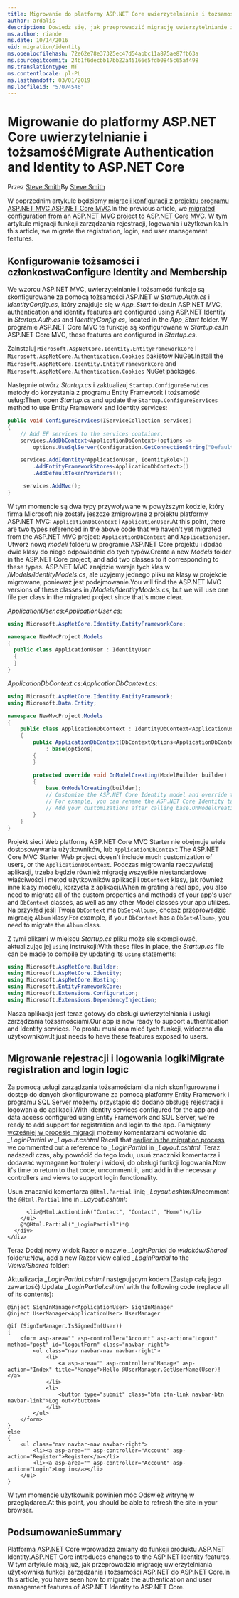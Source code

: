 ```yaml
---
title: Migrowanie do platformy ASP.NET Core uwierzytelnianie i tożsamość
author: ardalis
description: Dowiedz się, jak przeprowadzić migrację uwierzytelnianie i tożsamość z projektu programu ASP.NET MVC do projektu programu ASP.NET Core MVC.
ms.author: riande
ms.date: 10/14/2016
uid: migration/identity
ms.openlocfilehash: 72e62e78e37325ec47d54abbc11a875ae87fb63a
ms.sourcegitcommit: 24b1f6decbb17bb22a45166e5fdb0845c65af498
ms.translationtype: MT
ms.contentlocale: pl-PL
ms.lasthandoff: 03/01/2019
ms.locfileid: "57074546"
---
```

# <a name="migrate-authentication-and-identity-to-aspnet-core"></a><span data-ttu-id="97a4c-103">Migrowanie do platformy ASP.NET Core uwierzytelnianie i tożsamość</span><span class="sxs-lookup"><span data-stu-id="97a4c-103">Migrate Authentication and Identity to ASP.NET Core</span></span>

<span data-ttu-id="97a4c-104">Przez [Steve Smith](https://ardalis.com/)</span><span class="sxs-lookup"><span data-stu-id="97a4c-104">By [Steve Smith](https://ardalis.com/)</span></span>

<span data-ttu-id="97a4c-105">W poprzednim artykule będziemy [migracji konfiguracji z projektu programu ASP.NET MVC ASP.NET Core MVC](xref:migration/configuration).</span><span class="sxs-lookup"><span data-stu-id="97a4c-105">In the previous article, we [migrated configuration from an ASP.NET MVC project to ASP.NET Core MVC](xref:migration/configuration).</span></span> <span data-ttu-id="97a4c-106">W tym artykule migracji funkcji zarządzania rejestracji, logowania i użytkownika.</span><span class="sxs-lookup"><span data-stu-id="97a4c-106">In this article, we migrate the registration, login, and user management features.</span></span>

## <a name="configure-identity-and-membership"></a><span data-ttu-id="97a4c-107">Konfigurowanie tożsamości i członkostwa</span><span class="sxs-lookup"><span data-stu-id="97a4c-107">Configure Identity and Membership</span></span>

<span data-ttu-id="97a4c-108">We wzorcu ASP.NET MVC, uwierzytelnianie i tożsamość funkcje są skonfigurowane za pomocą tożsamości ASP.NET w *Startup.Auth.cs* i *IdentityConfig.cs*, który znajduje się w *App_Start* folder.</span><span class="sxs-lookup"><span data-stu-id="97a4c-108">In ASP.NET MVC, authentication and identity features are configured using ASP.NET Identity in *Startup.Auth.cs* and *IdentityConfig.cs*, located in the *App_Start* folder.</span></span> <span data-ttu-id="97a4c-109">W programie ASP.NET Core MVC te funkcje są konfigurowane w *Startup.cs*.</span><span class="sxs-lookup"><span data-stu-id="97a4c-109">In ASP.NET Core MVC, these features are configured in *Startup.cs*.</span></span>

<span data-ttu-id="97a4c-110">Zainstaluj `Microsoft.AspNetCore.Identity.EntityFrameworkCore` i `Microsoft.AspNetCore.Authentication.Cookies` pakietów NuGet.</span><span class="sxs-lookup"><span data-stu-id="97a4c-110">Install the `Microsoft.AspNetCore.Identity.EntityFrameworkCore` and `Microsoft.AspNetCore.Authentication.Cookies` NuGet packages.</span></span>

<span data-ttu-id="97a4c-111">Następnie otwórz *Startup.cs* i zaktualizuj `Startup.ConfigureServices` metody do korzystania z programu Entity Framework i tożsamość usług:</span><span class="sxs-lookup"><span data-stu-id="97a4c-111">Then, open *Startup.cs* and update the `Startup.ConfigureServices` method to use Entity Framework and Identity services:</span></span>

```csharp
public void ConfigureServices(IServiceCollection services)
{
    // Add EF services to the services container.
    services.AddDbContext<ApplicationDbContext>(options =>
        options.UseSqlServer(Configuration.GetConnectionString("DefaultConnection")));

    services.AddIdentity<ApplicationUser, IdentityRole>()
        .AddEntityFrameworkStores<ApplicationDbContext>()
        .AddDefaultTokenProviders();

     services.AddMvc();
}
```

<span data-ttu-id="97a4c-112">W tym momencie są dwa typy przywoływane w powyższym kodzie, który firma Microsoft nie zostały jeszcze zmigrowane z projektu platformy ASP.NET MVC: `ApplicationDbContext` i `ApplicationUser`.</span><span class="sxs-lookup"><span data-stu-id="97a4c-112">At this point, there are two types referenced in the above code that we haven't yet migrated from the ASP.NET MVC project: `ApplicationDbContext` and `ApplicationUser`.</span></span> <span data-ttu-id="97a4c-113">Utwórz nową *modeli* folderu w programie ASP.NET Core projektu i dodać dwie klasy do niego odpowiednie do tych typów.</span><span class="sxs-lookup"><span data-stu-id="97a4c-113">Create a new *Models* folder in the ASP.NET Core project, and add two classes to it corresponding to these types.</span></span> <span data-ttu-id="97a4c-114">ASP.NET MVC znajdzie wersje tych klas w */Models/IdentityModels.cs*, ale użyjemy jednego pliku na klasy w projekcie migrowane, ponieważ jest podejmowanie.</span><span class="sxs-lookup"><span data-stu-id="97a4c-114">You will find the ASP.NET MVC versions of these classes in */Models/IdentityModels.cs*, but we will use one file per class in the migrated project since that's more clear.</span></span>

<span data-ttu-id="97a4c-115">*ApplicationUser.cs*:</span><span class="sxs-lookup"><span data-stu-id="97a4c-115">*ApplicationUser.cs*:</span></span>

```csharp
using Microsoft.AspNetCore.Identity.EntityFrameworkCore;

namespace NewMvcProject.Models
{
  public class ApplicationUser : IdentityUser
  {
  }
}
```

<span data-ttu-id="97a4c-116">*ApplicationDbContext.cs*:</span><span class="sxs-lookup"><span data-stu-id="97a4c-116">*ApplicationDbContext.cs*:</span></span>

```csharp
using Microsoft.AspNetCore.Identity.EntityFramework;
using Microsoft.Data.Entity;

namespace NewMvcProject.Models
{
    public class ApplicationDbContext : IdentityDbContext<ApplicationUser>
    {
        public ApplicationDbContext(DbContextOptions<ApplicationDbContext> options)
            : base(options)
        {
        }

        protected override void OnModelCreating(ModelBuilder builder)
        {
            base.OnModelCreating(builder);
            // Customize the ASP.NET Core Identity model and override the defaults if needed.
            // For example, you can rename the ASP.NET Core Identity table names and more.
            // Add your customizations after calling base.OnModelCreating(builder);
        }
    }
}
```

<span data-ttu-id="97a4c-117">Projekt sieci Web platformy ASP.NET Core MVC Starter nie obejmuje wiele dostosowywania użytkowników, lub `ApplicationDbContext`.</span><span class="sxs-lookup"><span data-stu-id="97a4c-117">The ASP.NET Core MVC Starter Web project doesn't include much customization of users, or the `ApplicationDbContext`.</span></span> <span data-ttu-id="97a4c-118">Podczas migrowania rzeczywistej aplikacji, trzeba będzie również migrację wszystkie niestandardowe właściwości i metod użytkowników aplikacji i `DbContext` klasy, jak również inne klasy modelu, korzysta z aplikacji.</span><span class="sxs-lookup"><span data-stu-id="97a4c-118">When migrating a real app, you also need to migrate all of the custom properties and methods of your app's user and `DbContext` classes, as well as any other Model classes your app utilizes.</span></span> <span data-ttu-id="97a4c-119">Na przykład jeśli Twoja `DbContext` ma `DbSet<Album>`, chcesz przeprowadzić migrację `Album` klasy.</span><span class="sxs-lookup"><span data-stu-id="97a4c-119">For example, if your `DbContext` has a `DbSet<Album>`, you need to migrate the `Album` class.</span></span>

<span data-ttu-id="97a4c-120">Z tymi plikami w miejscu *Startup.cs* pliku może się skompilować, aktualizując jej `using` instrukcji:</span><span class="sxs-lookup"><span data-stu-id="97a4c-120">With these files in place, the *Startup.cs* file can be made to compile by updating its `using` statements:</span></span>

```csharp
using Microsoft.AspNetCore.Builder;
using Microsoft.AspNetCore.Identity;
using Microsoft.AspNetCore.Hosting;
using Microsoft.EntityFrameworkCore;
using Microsoft.Extensions.Configuration;
using Microsoft.Extensions.DependencyInjection;
```

<span data-ttu-id="97a4c-121">Nasza aplikacja jest teraz gotowy do obsługi uwierzytelniania i usługi zarządzania tożsamościami.</span><span class="sxs-lookup"><span data-stu-id="97a4c-121">Our app is now ready to support authentication and Identity services.</span></span> <span data-ttu-id="97a4c-122">Po prostu musi ona mieć tych funkcji, widoczna dla użytkowników.</span><span class="sxs-lookup"><span data-stu-id="97a4c-122">It just needs to have these features exposed to users.</span></span>

## <a name="migrate-registration-and-login-logic"></a><span data-ttu-id="97a4c-123">Migrowanie rejestracji i logowania logiki</span><span class="sxs-lookup"><span data-stu-id="97a4c-123">Migrate registration and login logic</span></span>

<span data-ttu-id="97a4c-124">Za pomocą usługi zarządzania tożsamościami dla nich skonfigurowane i dostęp do danych skonfigurowane za pomocą platformy Entity Framework i programu SQL Server możemy przystąpić do dodano obsługę rejestracji i logowania do aplikacji.</span><span class="sxs-lookup"><span data-stu-id="97a4c-124">With Identity services configured for the app and data access configured using Entity Framework and SQL Server, we're ready to add support for registration and login to the app.</span></span> <span data-ttu-id="97a4c-125">Pamiętamy [wcześniej w procesie migracji](xref:migration/mvc#migrate-the-layout-file) możemy komentarzami odwołanie do *_LoginPartial* w *_Layout.cshtml*.</span><span class="sxs-lookup"><span data-stu-id="97a4c-125">Recall that [earlier in the migration process](xref:migration/mvc#migrate-the-layout-file) we commented out a reference to *_LoginPartial* in *_Layout.cshtml*.</span></span> <span data-ttu-id="97a4c-126">Teraz nadszedł czas, aby powrócić do tego kodu, usuń znaczniki komentarza i dodawać wymagane kontrolery i widoki, do obsługi funkcji logowania.</span><span class="sxs-lookup"><span data-stu-id="97a4c-126">Now it's time to return to that code, uncomment it, and add in the necessary controllers and views to support login functionality.</span></span>

<span data-ttu-id="97a4c-127">Usuń znaczniki komentarza `@Html.Partial` linię *_Layout.cshtml*:</span><span class="sxs-lookup"><span data-stu-id="97a4c-127">Uncomment the `@Html.Partial` line in *_Layout.cshtml*:</span></span>

```cshtml
      <li>@Html.ActionLink("Contact", "Contact", "Home")</li>
    </ul>
    @*@Html.Partial("_LoginPartial")*@
  </div>
</div>
```

<span data-ttu-id="97a4c-128">Teraz Dodaj nowy widok Razor o nazwie *_LoginPartial* do *widoków/Shared* folderu:</span><span class="sxs-lookup"><span data-stu-id="97a4c-128">Now, add a new Razor view called *_LoginPartial* to the *Views/Shared* folder:</span></span>

<span data-ttu-id="97a4c-129">Aktualizacja *_LoginPartial.cshtml* następującym kodem (Zastąp całą jego zawartość):</span><span class="sxs-lookup"><span data-stu-id="97a4c-129">Update *_LoginPartial.cshtml* with the following code (replace all of its contents):</span></span>

```cshtml
@inject SignInManager<ApplicationUser> SignInManager
@inject UserManager<ApplicationUser> UserManager

@if (SignInManager.IsSignedIn(User))
{
    <form asp-area="" asp-controller="Account" asp-action="Logout" method="post" id="logoutForm" class="navbar-right">
        <ul class="nav navbar-nav navbar-right">
            <li>
                <a asp-area="" asp-controller="Manage" asp-action="Index" title="Manage">Hello @UserManager.GetUserName(User)!</a>
            </li>
            <li>
                <button type="submit" class="btn btn-link navbar-btn navbar-link">Log out</button>
            </li>
        </ul>
    </form>
}
else
{
    <ul class="nav navbar-nav navbar-right">
        <li><a asp-area="" asp-controller="Account" asp-action="Register">Register</a></li>
        <li><a asp-area="" asp-controller="Account" asp-action="Login">Log in</a></li>
    </ul>
}
```

<span data-ttu-id="97a4c-130">W tym momencie użytkownik powinien móc Odśwież witrynę w przeglądarce.</span><span class="sxs-lookup"><span data-stu-id="97a4c-130">At this point, you should be able to refresh the site in your browser.</span></span>

## <a name="summary"></a><span data-ttu-id="97a4c-131">Podsumowanie</span><span class="sxs-lookup"><span data-stu-id="97a4c-131">Summary</span></span>

<span data-ttu-id="97a4c-132">Platforma ASP.NET Core wprowadza zmiany do funkcji produktu ASP.NET Identity.</span><span class="sxs-lookup"><span data-stu-id="97a4c-132">ASP.NET Core introduces changes to the ASP.NET Identity features.</span></span> <span data-ttu-id="97a4c-133">W tym artykule mają już, jak przeprowadzić migrację uwierzytelniania użytkownika funkcji zarządzania i tożsamości ASP.NET do ASP.NET Core.</span><span class="sxs-lookup"><span data-stu-id="97a4c-133">In this article, you have seen how to migrate the authentication and user management features of ASP.NET Identity to ASP.NET Core.</span></span>
